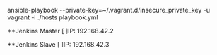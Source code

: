 ansible-playbook --private-key=~/.vagrant.d/insecure_private_key -u vagrant -i ./hosts playbook.yml

**Jenkins Master
[ ]IP: 192.168.42.2

**Jenkins Slave
[ ]IP: 192.168.42.3

